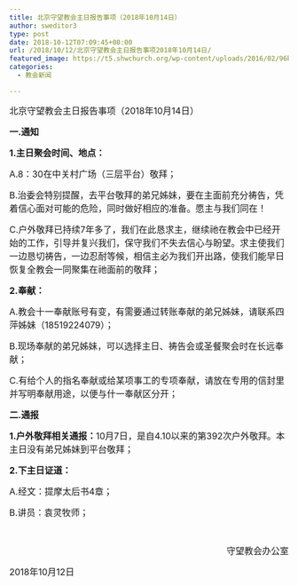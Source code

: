 ```yaml
---
title: 北京守望教会主日报告事项（2018年10月14日）
author: sweditor3
type: post
date: 2018-10-12T07:09:45+00:00
url: /2018/10/12/北京守望教会主日报告事项2018年10月14日/
featured_image: https://t5.shwchurch.org/wp-content/uploads/2016/02/96b1OOOPIC33-e1454664583996.jpg
categories:
  - 教会新闻

---
```

<span style="font-size: 12pt;">北京守望教会主日报告事项（2018年10月14日）</span>

<!--more-->

**<span style="font-size: 12pt;">一.通知</span>**

**<span style="font-size: 12pt;">1.主日聚会时间、地点：</span>**

<span style="font-size: 12pt;">A.8：30在中关村广场（三层平台）敬拜；</span>

<span style="font-size: 12pt;">B.治委会特别提醒，去平台敬拜的弟兄姊妹，要在主面前充分祷告，凭着信心面对可能的危险，同时做好相应的准备。愿主与我们同在！</span>

<span style="font-size: 12pt;">C.户外敬拜已持续7年多了，我们在此恳求主，继续祂在教会中已经开始的工作，引导并复兴我们，保守我们不失去信心与盼望。求主使我们一边恳切祷告，一边忍耐等候，相信主必为我们开出路，使我们能早日恢复全教会一同聚集在祂面前的敬拜；</span>

**<span style="font-size: 12pt;">2.奉献：</span>**

<span style="font-size: 12pt;">A.教会十一奉献账号有变，有需要通过转账奉献的弟兄姊妹，请联系四萍姊妹（18519224079）；</span>

<span style="font-size: 12pt;">B.现场奉献的弟兄姊妹，可以选择主日、祷告会或圣餐聚会时在长远奉献；</span>

<span style="font-size: 12pt;">C.有给个人的指名奉献或给某项事工的专项奉献，请放在专用的信封里并写明奉献用途，以便与什一奉献区分开；</span>

**<span style="font-size: 12pt;">二.通报</span>**

<span style="font-size: 12pt;"><strong>1.户外敬拜相关通报：</strong>10月7日，是自4.10以来的第392次户外敬拜。本主日没有弟兄姊妹到平台敬拜；</span>

**<span style="font-size: 12pt;">2.下主日证道：</span>**

<span style="font-size: 12pt;">A.经文：提摩太后书4章；</span>

<span style="font-size: 12pt;">B.讲员：袁灵牧师；</span>

&nbsp;

<p style="text-align: right;">
  <span style="font-size: 12pt;">守望教会办公室</span>
</p>

<span style="font-size: 12pt;">2018年10月12日</span>